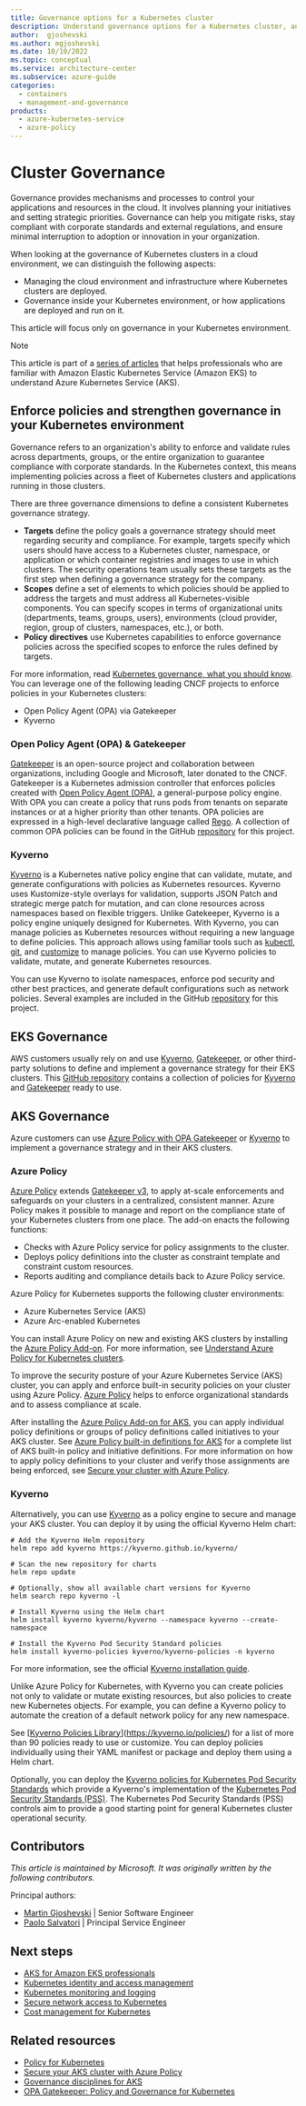 ```yaml
---
title: Governance options for a Kubernetes cluster
description: Understand governance options for a Kubernetes cluster, and compare Amazon EKS and Azure Kubernetes Service (AKS) governance options.
author:  gjoshevski
ms.author: mgjoshevski
ms.date: 10/10/2022
ms.topic: conceptual
ms.service: architecture-center
ms.subservice: azure-guide
categories:
  - containers
  - management-and-governance
products:
  - azure-kubernetes-service
  - azure-policy
---
```


# Cluster Governance

Governance provides mechanisms and processes to control your applications and resources in the cloud. It involves planning your initiatives and setting strategic priorities. Governance can help you mitigate risks, stay compliant with corporate standards and external regulations, and ensure minimal interruption to adoption or innovation in your organization.

When looking at the governance of Kubernetes clusters in a cloud environment, we can distinguish the following aspects:

- Managing the cloud environment and infrastructure where Kubernetes clusters are deployed.
- Governance inside your Kubernetes environment, or how applications are deployed and run on it.

This article will focus only on governance in your Kubernetes environment.

> [!NOTE]
> This article is part of a [series of articles](index.md) that helps professionals who are familiar with Amazon Elastic Kubernetes Service (Amazon EKS) to understand Azure Kubernetes Service (AKS).

## Enforce policies and strengthen governance in your Kubernetes environment
Governance refers to an organization's ability to enforce and validate rules across departments, groups, or the entire organization to guarantee compliance with corporate standards. In the Kubernetes context, this means implementing policies across a fleet of Kubernetes clusters and applications running in those clusters.

There are three governance dimensions to define a consistent Kubernetes governance strategy. 

- **Targets** define the policy goals a governance strategy should meet regarding security and compliance. For example, targets specify which users should have access to a Kubernetes cluster, namespace, or application or which container registries and images to use in which clusters. The security operations team usually sets these targets as the first step when defining a governance strategy for the company. 
- **Scopes** define a set of elements to which policies should be applied to address the targets and must address all Kubernetes-visible components. You can specify scopes in terms of organizational units (departments, teams, groups, users), environments (cloud provider, region, group of clusters, namespaces, etc.), or both. 
- **Policy directives** use Kubernetes capabilities to enforce governance policies across the specified scopes to enforce the rules defined by targets. 

For more information, read [Kubernetes governance, what you should know](https://www.cncf.io/blog/2020/05/29/kubernetes-governance-what-you-should-know/).
You can leverage one of the following leading CNCF projects to enforce policies in your Kubernetes clusters:

- Open Policy Agent (OPA) via Gatekeeper 
- Kyverno

### Open Policy Agent (OPA) & Gatekeeper

[Gatekeeper](https://github.com/open-policy-agent/gatekeeper) is an open-source project and collaboration between organizations, including Google and Microsoft, later donated to the CNCF. Gatekeeper is a Kubernetes admission controller that enforces policies created with [Open Policy Agent (OPA)](https://www.openpolicyagent.org/), a general-purpose policy engine. With OPA you can create a policy that runs pods from tenants on separate instances or at a higher priority than other tenants. OPA policies are expressed in a high-level declarative language called [Rego](https://www.openpolicyagent.org/docs/latest/#rego). A collection of common OPA policies can be found in the GitHub [repository](https://github.com/aws/aws-eks-best-practices/tree/master/policies/opa) for this project.

### Kyverno

[Kyverno](https://kyverno.io) is a Kubernetes native policy engine that can validate, mutate, and generate configurations with policies as Kubernetes resources. Kyverno uses Kustomize-style overlays for validation, supports JSON Patch and strategic merge patch for mutation, and can clone resources across namespaces based on flexible triggers. Unlike Gatekeeper, Kyverno is a policy engine uniquely designed for Kubernetes. With Kyverno, you can manage policies as Kubernetes resources without requiring a new language to define policies. This approach allows using familiar tools such as [kubectl](https://kubernetes.io/docs/tasks/tools/), [git](https://git-scm.com/), and [customize](https://kustomize.io/) to manage policies. You can use Kyverno policies to validate, mutate, and generate Kubernetes resources. 

You can use Kyverno to isolate namespaces, enforce pod security and other best practices, and generate default configurations such as network policies. Several examples are included in the GitHub [repository](https://github.com/aws/aws-eks-best-practices/tree/master/policies/kyverno) for this project.  

## EKS Governance

AWS customers usually rely on and use [Kyverno](https://kyverno.io), [Gatekeeper](https://github.com/open-policy-agent/gatekeeper), or other third-party solutions to define and implement a governance strategy for their EKS clusters. This [GitHub repository](https://github.com/aws/aws-eks-best-practices/tree/master/policies) contains a collection of policies for [Kyverno](https://kyverno.io) and [Gatekeeper](https://github.com/open-policy-agent/gatekeeper) ready to use.

## AKS Governance

Azure customers can use [Azure Policy with OPA Gatekeeper](/azure/governance/policy/concepts/policy-for-kubernetes) or [Kyverno](https://kyverno.io) to implement a governance strategy and in their AKS clusters.

### Azure Policy

[Azure Policy](/azure/governance/policy/overview) extends [Gatekeeper v3](https://github.com/open-policy-agent/gatekeeper), to apply at-scale enforcements and safeguards on your clusters in a centralized, consistent manner. Azure Policy makes it possible to manage and report on the compliance state of your Kubernetes clusters from one place.
The add-on enacts the following functions:

- Checks with Azure Policy service for policy assignments to the cluster.
- Deploys policy definitions into the cluster as constraint template and constraint custom resources.
- Reports auditing and compliance details back to Azure Policy service.

Azure Policy for Kubernetes supports the following cluster environments:

- Azure Kubernetes Service (AKS)
- Azure Arc-enabled Kubernetes

You can install Azure Policy on new and existing AKS clusters by installing the [Azure Policy Add-on](/azure/governance/policy/concepts/policy-for-kubernetes#install-azure-policy-add-on-for-aks). For more information, see [Understand Azure Policy for Kubernetes clusters](/azure/governance/policy/concepts/policy-for-kubernetes). 

To improve the security posture of your Azure Kubernetes Service (AKS) cluster, you can apply and enforce built-in security policies on your cluster using Azure Policy. [Azure Policy](/azure/governance/policy/overview) helps to enforce organizational standards and to assess compliance at scale. 

After installing the [Azure Policy Add-on for AKS](/azure/governance/policy/concepts/policy-for-kubernetes#install-azure-policy-add-on-for-aks), you can apply individual policy definitions or groups of policy definitions called initiatives to your AKS cluster. See [Azure Policy built-in definitions for AKS](/azure/aks/policy-reference) for a complete list of AKS built-in policy and initiative definitions. For more information on how to apply policy definitions to your cluster and verify those assignments are being enforced, see [Secure your cluster with Azure Policy](/azure/aks/use-azure-policy).

### Kyverno

Alternatively, you can use [Kyverno](https://kyverno.io/) as a policy engine to secure and manage your AKS cluster. You can deploy it by using the official Kyverno Helm chart: 

```console
# Add the Kyverno Helm repository
helm repo add kyverno https://kyverno.github.io/kyverno/

# Scan the new repository for charts
helm repo update

# Optionally, show all available chart versions for Kyverno
helm search repo kyverno -l

# Install Kyverno using the Helm chart
helm install kyverno kyverno/kyverno --namespace kyverno --create-namespace

# Install the Kyverno Pod Security Standard policies
helm install kyverno-policies kyverno/kyverno-policies -n kyverno
```

For more information, see the official [Kyverno installation guide](https://kyverno.io/docs/installation/).

Unlike Azure Policy for Kubernetes, with Kyverno you can create policies not only to validate or mutate existing resources, but also policies to create new Kubernetes objects. For example, you can define a Kyverno policy to automate the creation of a default network policy for any new namespace.

See [[Kyverno Policies Library](https://kyverno.io/policies/)](https://kyverno.io/policies/) for a list of more than 90 policies ready to use or customize. You can deploy policies individually using their YAML manifest or package and deploy them using a Helm chart.

Optionally, you can deploy the [Kyverno policies for Kubernetes Pod Security Standards](https://artifacthub.io/packages/helm/kyverno/kyverno-policies/) which provide a Kyverno's implementation of the [Kubernetes Pod Security Standards (PSS)](https://kubernetes.io/docs/concepts/security/pod-security-standards/). The Kubernetes Pod Security Standards (PSS) controls aim to provide a good starting point for general Kubernetes cluster operational security.

## Contributors

*This article is maintained by Microsoft. It was originally written by the following contributors.*

Principal authors:

- [Martin Gjoshevski](https://www.linkedin.com/in/martin-gjoshevski) | Senior Software Engineer
- [Paolo Salvatori](https://www.linkedin.com/in/paolo-salvatori) | Principal Service Engineer


## Next steps

- [AKS for Amazon EKS professionals](index.md)
- [Kubernetes identity and access management](workload-identity.yml)
- [Kubernetes monitoring and logging](monitoring.yml)
- [Secure network access to Kubernetes](private-clusters.yml)
- [Cost management for Kubernetes](cost-management.yml)


## Related resources

- [Policy for Kubernetes](/azure/governance/policy/concepts/policy-for-kubernetes)
- [Secure your AKS cluster with Azure Policy](/azure/aks/use-azure-policy)
- [Governance disciplines for AKS](/azure/cloud-adoption-framework/scenarios/app-platform/aks/security)
- [OPA Gatekeeper: Policy and Governance for Kubernetes](https://kubernetes.io/blog/2019/08/06/opa-gatekeeper-policy-and-governance-for-kubernetes/)
